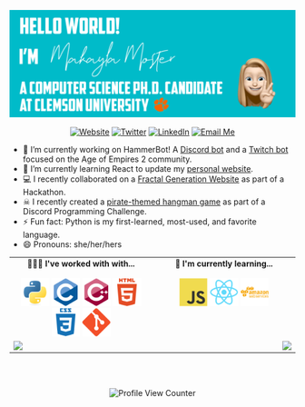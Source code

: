 <!-- ### Hi there 👋 -->

<!--
**makayla-moster/makayla-moster** is a ✨ _special_ ✨ repository because its `README.md` (this file) appears on your GitHub profile.

Here are some ideas to get you started:

- 🤖 I’m currently working on ...
- 🌱 I’m currently learning ...
- 👯 I’m looking to collaborate on ...
- 🤔 I’m looking for help with ...
- 💬 Ask me about ...
- 📫 How to reach me: ...
- 😄 Pronouns: ...
- ⚡ Fun fact: ...
-->


<!-- <h3>Hello there! 👋<br>I'm Makayla Moster<br>a Computer Science Ph.D. student at Clemson University</h3> -->

![](imgs/Readme_2.png)

<div align="center"> 
  
  [![Website][website-shield]][website-url]
  [![Twitter][twitter-shield]][twitter-url] 
  [![LinkedIn][linkedin-shield]][linkedin-url]
  [![Email Me][email-shield]][email-url] 
  
  
</div>
<!-- 
<h4 align="center"> <a href="https://makayla-moster.github.io/index.html">Website</a> • <a href="https://twitter.com/makaylamoster">Twitter</a> • <a href="https://www.linkedin.com/in/mmoster/">LinkedIn</a> • <a href="mailto:mmoster@clemson.edu">Email</a></h4> -->

- 🤖 I’m currently working on HammerBot! A [Discord bot](https://github.com/makayla-moster/HammerBot) and a [Twitch bot](https://github.com/makayla-moster/HammerBot_Twitch) focused on the Age of Empires 2 community.
- 🌱 I’m currently learning React to update my [personal website](https://makayla-moster.github.io/).
- 💻 I recently collaborated on a [Fractal Generation Website](https://fractals.iapetus11.me/) as part of a Hackathon.
- ☠ I recently created a [pirate-themed hangman game](https://makayla-moster.github.io/hackman_hangman/) as part of a Discord Programming Challenge.
- ⚡ Fun fact: Python is my first-learned, most-used, and favorite language.
- 😄 Pronouns: she/her/hers
<!-- - 🌱 I’m currently learning how to transfer [HammerBot](https://github.com/makayla-moster/HammerBot) into a [Twitch HammerBot](https://github.com/makayla-moster/HammerBot_Twitch). -->

<!-- - I'm currently working on HammerBot, a Discord and (hopefully soon) Twitch bot focused around the Age of Empires 2 community. 

[![Makayla's GitHub stats](https://github-readme-stats.vercel.app/api?username=makayla-moster&count_private=true&show_icons=true&theme=react)](https://github.com/makayla-moster/github-readme-stats)[![Readme Card](https://github-readme-stats.vercel.app/api/pin/?username=makayla-moster&repo=HammerBot&theme=react)](https://github.com/makayla-moster/HammerBot) -->

<!-- [![Moster-Used Languages](https://github-readme-stats.vercel.app/api/top-langs/?username=makayla-moster&layout=compact&theme=github_dark)](https://github.com/makayla-moster/github-readme-stats) -->

<!-- <p>
  <details style="float:left" open>
    <summary><samp><b> 🚀 My Languages </b> </samp> </summary>
  <img src = 'https://github.com/devicons/devicon/blob/master/icons/python/python-original.svg' alt='Python' width='50'/>
  <img src = 'https://github.com/devicons/devicon/blob/master/icons/cplusplus/cplusplus-original.svg' alt='C++' width='50'/>
  </details>
    <details style="float:right" open>
    <summary><samp> <b>⚡️ My Skills </b> </samp> </summary>
  <img src = 'https://github.com/devicons/devicon/blob/master/icons/docker/docker-plain.svg' alt='Docker' width='50'/>
  <img src = 'https://github.com/devicons/devicon/blob/master/icons/amazonwebservices/amazonwebservices-plain-wordmark.svg' alt='AWS' width='50'/>
  <img src = 'https://github.com/devicons/devicon/blob/master/icons/azure/azure-original.svg' alt='Azure' width='50'/>
  <img src = 'https://github.com/devicons/devicon/blob/master/icons/git/git-plain.svg' alt='Git' width='50'/>
  <img src = 'https://github.com/devicons/devicon/blob/master/icons/vim/vim-plain.svg' alt='Vim' width='50'/>
  <img src = 'https://github.com/devicons/devicon/blob/master/icons/vuejs/vuejs-original.svg' alt='Vue' width='50'/>
  </details>
</p> -->


<table>
  <tr>
    <td valign="top" align="center" width="50%">
        <b> 👩🏼‍💻 I've worked with with...</b> </br></br>
          <img src = 'https://github.com/devicons/devicon/blob/master/icons/python/python-original.svg' alt='Python' width='50'/>
          <img src = 'https://github.com/devicons/devicon/blob/master/icons/c/c-original.svg' alt='C' width='50'/>
          <img src = 'https://github.com/devicons/devicon/blob/master/icons/cplusplus/cplusplus-original.svg' alt='C++' width='50'/>
          <img src = 'https://github.com/devicons/devicon/blob/master/icons/html5/html5-plain-wordmark.svg' alt='HTML5' width='50'/>
          <img src = 'https://github.com/devicons/devicon/blob/master/icons/css3/css3-plain-wordmark.svg' alt='CSS3' width='50'/>
          <img src = 'https://github.com/devicons/devicon/blob/master/icons/git/git-plain.svg' alt='Git' width='50'/>
<!--           <img src = 'https://github.com/devicons/devicon/blob/master/icons/css3/css3-plain-wordmark.svg' alt='CSS3' width='50'/> -->
    </td>
    <td valign="top" align="center" width="50%">
      <b> 🧠 I'm currently learning... </b> </br></br>
<!--           <img src = 'https://github.com/devicons/devicon/blob/master/icons/docker/docker-plain.svg' alt='Docker' width='50'/>
          <img src = 'https://github.com/devicons/devicon/blob/master/icons/azure/azure-original.svg' alt='Azure' width='50'/> -->
<!--           <img src = 'https://github.com/devicons/devicon/blob/master/icons/git/git-plain.svg' alt='Git' width='50'/> -->
<!--           <img src = 'https://github.com/devicons/devicon/blob/master/icons/vim/vim-plain.svg' alt='Vim' width='50'/>
          <img src = 'https://github.com/devicons/devicon/blob/master/icons/vuejs/vuejs-original.svg' alt='Vue' width='50'/> -->
          <img src = 'https://github.com/devicons/devicon/blob/master/icons/javascript/javascript-original.svg' alt='JS' width='50'/>
          <img src = 'https://github.com/devicons/devicon/blob/master/icons/react/react-original.svg' alt='React' width='50'/>
          <img src = 'https://github.com/devicons/devicon/blob/master/icons/amazonwebservices/amazonwebservices-plain-wordmark.svg' alt='AWS' width='50'/>
     </td>
  </tr>
  <tr>
    <td valign="top" align="center" width="50%">
      <a href="https://github.com/DenverCoder1/github-readme-streak-stats">
        <img align="left" src="https://github-readme-stats.vercel.app/api?username=makayla-moster&count_private=true&show_icons=true&theme=react" class="responsive" />
      </a>
    </td>
    <td valign="top" align="center" width="50%">
      <a href="https://github.com/anuraghazra/github-readme-stats">
        <img align="right" src="http://github-readme-streak-stats.herokuapp.com?user=makayla-moster&theme=react" class="responsive" />
      </a>
    </td>
  </tr>
  
<!--   <tr>
    <td valign="top" width="50%">
      <a href="https://github.com/anuraghazra/github-readme-stats">
        <img src="https://github-readme-stats.vercel.app/api/wakatime?username=makaylamoster&theme=react&custom_title=Wakatime%20Stats%20(All%20 Time)&layout=compact" align="right">
      </a>
    </td>
    <td valign="top" width="50%">
      <a href="https://github.com/anuraghazra/github-readme-stats">
            <img align="left" src="https://github-readme-stats.vercel.app/api/top-langs/?username=makayla-moster&theme=react&card_width=500&langs_count=9" class="responsive" />
      </a>
    </td>
  </tr> -->
</table>
</br>  
</br>  
<div align="center">  
  
  ![Profile View Counter](https://komarev.com/ghpvc/?username=makayla-moster&style=flat-square&color=blue)  
  
</div>

<!-- MARKDOWN LINKS & IMAGES -->
<!-- https://www.markdownguide.org/basic-syntax/#reference-style-links -->
[website-shield]: https://img.shields.io/badge/-makayla--moster.github.io-green?style=flat-square&logo=github&logoColor=white&link=https://makayla-moster.github.io/
[website-url]: https://makayla-moster.github.io/
[twitter-shield]: https://img.shields.io/badge/-@makaylamoster-blue?style=flat-square&logo=Twitter&logoColor=white&link=https://twitter.com/makaylamoster
[twitter-url]: https://twitter.com/makaylamoster 
[linkedin-shield]: https://img.shields.io/badge/-Makayla%20Moster-blue?style=flat-square&logo=Linkedin&logoColor=white&link=https://www.linkedin.com/in/mmoster/
[linkedin-url]: https://www.linkedin.com/in/mmoster/
[email-shield]: https://img.shields.io/badge/-mmoster@clemson.edu-red?style=flat-square&logo=Gmail&logoColor=white&link=mailto:mmoster@clemson.edu
[email-url]: mailto:mmoster@clemson.edu
